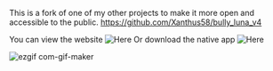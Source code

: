 This is a fork of one of my other projects to make it more open and accessible to the public. 
https://github.com/Xanthus58/bully_luna_v4

You can view the website ![Here](https://xanthus58.github.io/bully_luna_v4/) Or download the native app ![Here](https://github.com/Xanthus58/bully_luna_v4/releases)

![ezgif com-gif-maker](https://user-images.githubusercontent.com/66909997/187797655-c84ca422-eb59-4dc0-a591-698615f140ba.gif)
